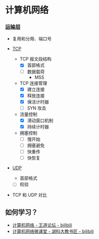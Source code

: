 # 计算机网络



### [运输层](./docs/运输层/README.md)

- 复用和分用、端口号

- [TCP](./docs/运输层/TCP.md)
    - TCP 报文段结构
        - [x] 首部格式
        - [ ] 数据载荷
            - MSS
    - TCP 连接管理
        - [x] 建立连接
        - [x] 释放连接
        - [x] 保活计时器
        - [ ] SYN 攻击
    - 流量控制
        - [x] 滑动窗口机制
        - [x] 持续计时器
    - 拥塞控制
        - [ ] 慢开始
        - [ ] 拥塞避免
        - [ ] 快重传
        - [ ] 快恢复

- [UDP](./docs/运输层/TCP.md)
    - 首部格式
    - [ ] 校验

- TCP 和 UDP 对比






## 如何学习？

- [计算机网络 - 王道论坛 - bilibili](https://www.bilibili.com/video/BV19E411D78Q)
- [计算机网络微课堂 - 湖科大教书匠 - bilibili](https://www.bilibili.com/video/BV1c4411d7jb)